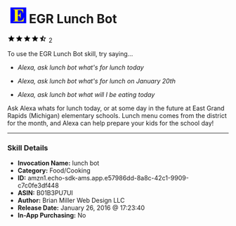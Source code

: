 # &nbsp;<img src="skill_icon" alt="EGR Lunch Bot icon" width="36"> EGR Lunch Bot
![4.5 stars](../../images/ic_star_black_18dp_1x.png)![4.5 stars](../../images/ic_star_black_18dp_1x.png)![4.5 stars](../../images/ic_star_black_18dp_1x.png)![4.5 stars](../../images/ic_star_black_18dp_1x.png)![4.5 stars](../../images/ic_star_half_black_18dp_1x.png) 2

To use the EGR Lunch Bot skill, try saying...

* *Alexa, ask lunch bot what's for lunch today*

* *Alexa, ask lunch bot what's for lunch on January 20th*

* *Alexa, ask lunch bot what will I be eating today*

Ask Alexa whats for lunch today, or at some day in the future at East Grand Rapids (Michigan) elementary schools. Lunch menu comes from the district for the month, and Alexa can help prepare your kids for the school day!

***

### Skill Details

* **Invocation Name:** lunch bot
* **Category:** Food/Cooking
* **ID:** amzn1.echo-sdk-ams.app.e57986dd-8a8c-42c1-9909-c7c0fe3df448
* **ASIN:** B01B3PU7UI
* **Author:** Brian Miller Web Design LLC
* **Release Date:** January 26, 2016 @ 17:23:40
* **In-App Purchasing:** No
